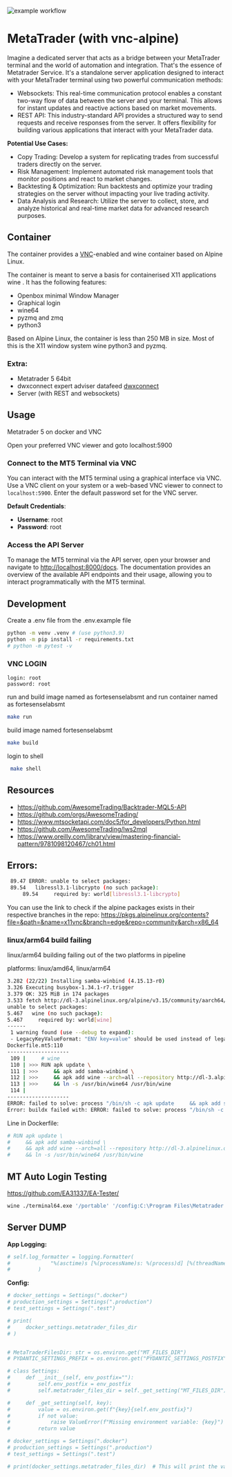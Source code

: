 ![example workflow](https://github.com/FortesenseLabs/metatrader-terminal/actions/workflows/deploy-metatrader-terminal-image.yml/badge.svg)

# MetaTrader (with vnc-alpine)

Imagine a dedicated server that acts as a bridge between your MetaTrader terminal and the world of automation and integration. That's the essence of Metatrader Service. It's a standalone server application designed to interact with your MetaTrader terminal using two powerful communication methods:

- Websockets: This real-time communication protocol enables a constant two-way flow of data between the server and your terminal. This allows for instant updates and reactive actions based on market movements.
- REST API: This industry-standard API provides a structured way to send requests and receive responses from the server. It offers flexibility for building various applications that interact with your MetaTrader data.

**Potential Use Cases:**

- Copy Trading: Develop a system for replicating trades from successful traders directly on the server.
- Risk Management: Implement automated risk management tools that monitor positions and react to market changes.
- Backtesting & Optimization: Run backtests and optimize your trading strategies on the server without impacting your live trading activity.
- Data Analysis and Research: Utilize the server to collect, store, and analyze historical and real-time market data for advanced research purposes.

## Container

The container provides a [VNC](https://en.wikipedia.org/wiki/Virtual_Network_Computing)-enabled and wine container based on Alpine Linux.

The container is meant to serve a basis for containerised X11 applications wine . It has the following features:

- Openbox minimal Window Manager
- Graphical login
- wine64
- pyzmq and zmq
- python3

Based on Alpine Linux, the container is less than 250 MB in size. Most of this is the X11 window system wine python3 and pyzmq.

### Extra:

- Metatrader 5 64bit
- dwxconnect expert adviser datafeed [dwxconnect](https://github.com/darwinex/dwxconnect)
- Server (with REST and websockets)

## Usage

Metatrader 5 on docker and VNC

Open your preferred VNC viewer and goto localhost:5900

### Connect to the MT5 Terminal via VNC

You can interact with the MT5 terminal using a graphical interface via VNC. Use a VNC client on your system or a web-based VNC viewer to connect to `localhost:5900`. Enter the default password set for the VNC server.

**Default Credentials**:

- **Username**: root
- **Password**: root

### Access the API Server

To manage the MT5 terminal via the API server, open your browser and navigate to [http://localhost:8000/docs](http://localhost:8000/docs). The documentation provides an overview of the available API endpoints and their usage, allowing you to interact programmatically with the MT5 terminal.

## Development

Create a .env file from the .env.example file

```bash
python -m venv .venv # (use python3.9)
python -m pip install -r requirements.txt
# python -m pytest -v
```

### VNC LOGIN

```
login: root
password: root
```

run and build image named as fortesenselabsmt and run container named as fortesenselabsmt

```bash
make run
```

build image named fortesenselabsmt

```bash
make build
```

login to shell

```bash
 make shell
```

## Resources

- https://github.com/AwesomeTrading/Backtrader-MQL5-API
- https://github.com/orgs/AwesomeTrading/
- https://www.mtsocketapi.com/doc5/for_developers/Python.html
- https://github.com/AwesomeTrading/lws2mql
- https://www.oreilly.com/library/view/mastering-financial-pattern/9781098120467/ch01.html

## Errors:

```bash
 89.47 ERROR: unable to select packages:
 89.54   libressl3.1-libcrypto (no such package):
     89.54     required by: world[libressl3.1-libcrypto]
```

You can use the link to check if the alpine packages exists in their respective branches in the repo:
https://pkgs.alpinelinux.org/contents?file=&path=&name=x11vnc&branch=edge&repo=community&arch=x86_64

### linux/arm64 build failing

linux/arm64 building failing out of the two platforms in pipeline

platforms: linux/amd64, linux/arm64

```bash
3.282 (22/22) Installing samba-winbind (4.15.13-r0)
3.326 Executing busybox-1.34.1-r7.trigger
3.379 OK: 325 MiB in 174 packages
3.533 fetch http://dl-3.alpinelinux.org/alpine/v3.15/community/aarch64/APKINDEX.tar.gz
unable to select packages:
5.467   wine (no such package):
5.467     required by: world[wine]
------
 1 warning found (use --debug to expand):
 - LegacyKeyValueFormat: "ENV key=value" should be used instead of legacy "ENV key value" format (line 33)
Dockerfile.mt5:110
--------------------
 109 |     # wine
 110 | >>> RUN apk update \
 111 | >>>     && apk add samba-winbind \
 112 | >>>     && apk add wine --arch=all --repository http://dl-3.alpinelinux.org/alpine/v3.15/community/ \
 113 | >>>     && ln -s /usr/bin/wine64 /usr/bin/wine
 114 |
--------------------
ERROR: failed to solve: process "/bin/sh -c apk update     && apk add samba-winbind     && apk add wine --arch=all --repository http://dl-3.alpinelinux.org/alpine/v3.15/community/     && ln -s /usr/bin/wine64 /usr/bin/wine" did not complete successfully: exit code: 1
Error: buildx failed with: ERROR: failed to solve: process "/bin/sh -c apk update     && apk add samba-winbind     && apk add wine --arch=all --repository http://dl-3.alpinelinux.org/alpine/v3.15/community/     && ln -s /usr/bin/wine64 /usr/bin/wine" did not complete successfully: exit code: 1
```

Line in Dockerfile:

```Dockerfile
# RUN apk update \
#     && apk add samba-winbind \
#     && apk add wine --arch=all --repository http://dl-3.alpinelinux.org/alpine/v3.15/community/ \
#     && ln -s /usr/bin/wine64 /usr/bin/wine
```

## MT Auto Login Testing

https://github.com/EA31337/EA-Tester/

```bash
wine ./terminal64.exe '/portable' '/config:C:\Program Files\Metatrader 5\Config\common-config-custom.ini'
```

## Server DUMP

**App Logging:**

```python
# self.log_formatter = logging.Formatter(
#             "%(asctime)s [%(processName)s: %(process)d] [%(threadName)s: %(thread)d] [%(levelname)s] %(name)s: %(message)s"
#         )

```

**Config:**

```python
# docker_settings = Settings(".docker")
# production_settings = Settings(".production")
# test_settings = Settings(".test")

# print(
#     docker_settings.metatrader_files_dir
# )


# MetaTraderFilesDir: str = os.environ.get("MT_FILES_DIR")
# PYDANTIC_SETTINGS_PREFIX = os.environ.get("PYDANTIC_SETTINGS_POSTFIX", "")

# class Settings:
#     def __init__(self, env_postfix=""):
#         self.env_postfix = env_postfix
#         self.metatrader_files_dir = self._get_setting("MT_FILES_DIR")

#     def _get_setting(self, key):
#         value = os.environ.get(f"{key}{self.env_postfix}")
#         if not value:
#             raise ValueError(f"Missing environment variable: {key}")
#         return value

# docker_settings = Settings(".docker")
# production_settings = Settings(".production")
# test_settings = Settings(".test")

# print(docker_settings.metatrader_files_dir)  # This will print the value from the .docker environment variable

```
